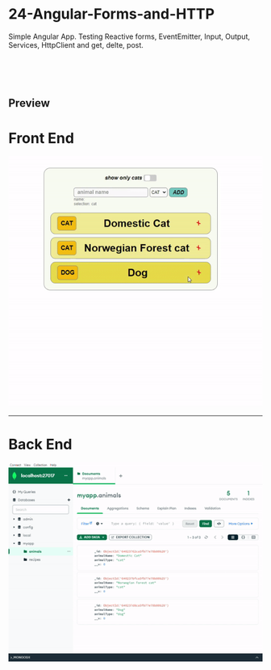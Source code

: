# 24-Angular-Forms-and-HTTP

Simple Angular App. Testing Reactive forms, EventEmitter, Input, Output, Services, HttpClient and get, delte, post. 

</br>
</br>
</br>

## Preview

# Front End

![prev1](./prev1.gif)

---

# Back End

![prev2](./prev2.gif)
